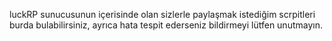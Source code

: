 luckRP sunucusunun içerisinde olan sizlerle paylaşmak istediğim scrpitleri burda bulabilirsiniz, ayrıca hata tespit ederseniz bildirmeyi lütfen unutmayın.
